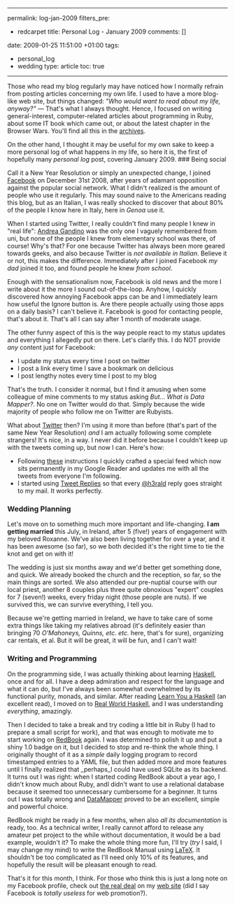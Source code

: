 ----- 
permalink: log-jan-2009
filters_pre: 
- redcarpet
title: Personal Log - January 2009
comments: []

date: 2009-01-25 11:51:00 +01:00
tags: 
- personal_log
- wedding
type: article
toc: true
-----
Those who read my blog regularly may have noticed how I normally refrain from posting articles concerning my own life. I used to have a more blog-like web site, but things changed: _"Who would want to read about my life, anyway?"_ &mdash; That's what I always thought. Hence, I focused on writing general-interest, computer-related articles about programming in Ruby, about some IT book which came out, or about the latest chapter in the Browser Wars. You'll find all this in the [archives](/archives/). 

On the other hand, I thought it may be useful for my own sake to keep a more personal log of what happens in my life, so here it is, the first of hopefully many _personal log_ post, covering January 2009. ### Being social

Call it a New Year Resolution or simply an unexpected change, I joined [Facebook](http://www.facebook.com) on December 31st 2008, after years of adamant opposition against the popular social network. 
What I didn't realized is the amount of people who use it regularly. This may sound naive to the Americans reading this blog, but as an Italian, I was really shocked to discover that about 80% of the people I know here in Italy, here in _Genoa_ use it. 

When I started using Twitter, I really couldn't find many people I knew in "real life": [Andrea Gandino](http://www.andreagandino.com) was the only one I vaguely remembered from uni, but none of the people I knew from elementary school was there, of course! 
Why's that? For one because Twitter has always been more geared towards geeks, and also because Twitter is _not available in Italian_.
Believe it or not, this makes the difference. Immediately after I joined Facebook _my dad_ joined it too, and found people he knew _from school_.

Enough with the sensationalism now, Facebook is old news and the more I write about it the more I sound out-of-the-loop. Anyhow, I quickly discovered how annoying Facebook apps can be and I immediately learn how useful the Ignore button is. Are there people actually using those apps on a daily basis? I can't believe it.
Facebook is good for contacting people, that's about it. That's all I can say after 1 month of moderate usage. 

The other funny aspect of this is the way people react to my status updates and everything I allegedly put on there. Let's clarify this. I do NOT provide _any_ content just for Facebook:

* I update my status every time I post on twitter
* I post a link every time I save a bookmark on delicious
* I post lengthy notes every time I post to my blog

That's the truth. I consider it normal, but I find it amusing when some colleague of mine comments to my status asking _But... What is Data Mapper?_. No one on Twitter would do that. Simply because the wide majority of people who follow me on Twitter are Rubyists.

What about [Twitter](http://www.twitter.com) then? I'm using it more than before (that's part of the same New Year Resolution) _and_ I am actually following some complete strangers! It's nice, in a way. I never did it before because I couldn't keep up with the tweets coming up, but now I can. Here's how:

* Following [these](http://dblume.livejournal.com/112262.html) instructions I quickly crafted a special feed which now sits permanently in my Google Reader and updates me with all the tweets from everyone I'm following.
* I started using [Tweet Replies](http://www.tweetreplies.com/) so that every [@h3rald](http://www.twitter.com/h3rald) reply goes straight to my mail. It works perfectly.

### Wedding Planning

Let's move on to something much more important and life-changing. **I am getting married** this July, in Ireland, after 5 (five!) years of engagement with my beloved Roxanne. We've also been living together for over a year, and it has been awesome (so far), so we both decided it's the right time to tie the knot and get on with it!

The wedding is just six months away and we'd better get something done, and quick. We already booked the church and the reception, so far, so the main things are sorted. We also attended our pre-nuptial course with our local priest, another 8 couples plus three quite obnoxious "expert" couples for 7 (seven!) weeks, every friday night (those people are nuts). If we survived this, we can survive everything, I tell you. 

Because we're getting married in Ireland, we have to take care of some extra things like taking my relatives abroad (it's definitely easier than bringing 70 _O'Mahoneys, Quinns, etc. etc._ here, that's for sure), organizing car rentals, et al. But it will be great, it will be fun, and I can't wait! 

### Writing and Programming

On the programming side, I was actually thinking about learning [Haskell](http://www.haskell.org), once and for all. I have a deep admiration and respect for the language and what it can do, but I've always been somewhat overwhelmed by its functional purity, monads, and similar. After reading [Learn You a Haskell](http://learnyouahaskell.com/chapters) (an excellent read), I moved on to [Real World Haskell](http://book.realworldhaskell.org/read/), and I was understanding _everything_, amazingly. 

Then I decided to take a break and try coding a little bit in Ruby (I had to prepare a small script for work), and that was enough to motivate me to start working on [RedBook](http://www.h3rald.com/tags/redbook) again. I was determined to polish it up and put a shiny 1.0 badge on it, but I decided to stop and re-think the whole thing. I originally thought of it as a _simple_ daily logging program to record timestamped entries to a YAML file, but then added more and more features until I finally realized that _perhaps_I could have used SQLite as its backend. It turns out I was right: when I started coding RedBook about a year ago, I didn't know much about Ruby, andI didn't want to use a relational database because it seemed too unnecessary cumbersome for a beginner. It turns out I was totally wrong and [DataMapper](http://datamapper.org/) proved to be an excellent, simple and powerful choice. 

RedBook might be ready in a few months, when also _all its documentation_ is ready, too. As a technical writer, I really cannot afford to release any amateur pet project to the while without documentation, it would be a bad example, wouldn't it? 
To make the whole thing more fun, I'll try (_try_ I said, I may change my mind) to write the RedBook Manual using [LaTeX](http://www.latex-project.org/). It shouldn't be too complicated as I'll need only 10% of its features, and hopefully the result will be pleasant enough to read. 

That's it for this month, I think. For those who think this is just a long note on my Facebook profile, check out [the real deal](http://www.h3rald.com/articles/log-jan-2009) on my [web site](http://www.h3rald.com) (did I say Facebook is _totally useless_ for web promotion?).

